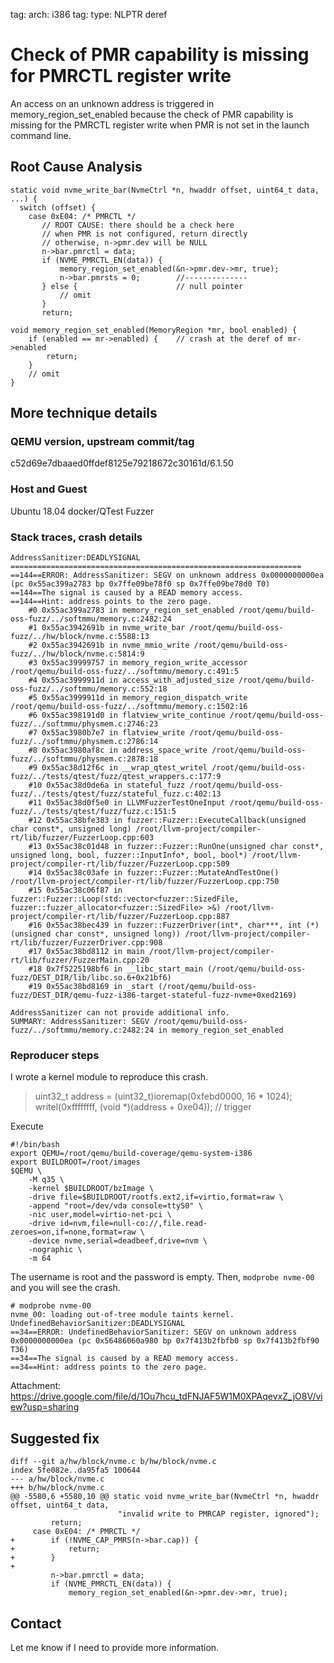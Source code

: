 tag: arch: i386
tag: type: NLPTR deref

# Check of PMR capability is missing for PMRCTL register write

An access on an unknown address is triggered in memory_region_set_enabled
because the check of PMR capability is missing for the PMRCTL register write
when PMR is not set in the launch command line.

## Root Cause Analysis

```
static void nvme_write_bar(NvmeCtrl *n, hwaddr offset, uint64_t data, ...) {
  switch (offset) {
    case 0xE04: /* PMRCTL */
       // ROOT CAUSE: there should be a check here
       // when PMR is not configured, return directly
       // otherwise, n->pmr.dev will be NULL
       n->bar.pmrctl = data;
       if (NVME_PMRCTL_EN(data)) {
           memory_region_set_enabled(&n->pmr.dev->mr, true);
           n->bar.pmrsts = 0;        //--------------
       } else {                      // null pointer
           // omit
       }
       return;

void memory_region_set_enabled(MemoryRegion *mr, bool enabled) {
    if (enabled == mr->enabled) {    // crash at the deref of mr->enabled
        return;
    }
    // omit
}
```

## More technique details

### QEMU version, upstream commit/tag
c52d69e7dbaaed0ffdef8125e79218672c30161d/6.1.50

### Host and Guest
Ubuntu 18.04 docker/QTest Fuzzer

### Stack traces, crash details

```
AddressSanitizer:DEADLYSIGNAL
=================================================================
==144==ERROR: AddressSanitizer: SEGV on unknown address 0x0000000000ea (pc 0x55ac399a2783 bp 0x7ffe09be78f0 sp 0x7ffe09be78d0 T0)
==144==The signal is caused by a READ memory access.
==144==Hint: address points to the zero page.
    #0 0x55ac399a2783 in memory_region_set_enabled /root/qemu/build-oss-fuzz/../softmmu/memory.c:2482:24
    #1 0x55ac3942691b in nvme_write_bar /root/qemu/build-oss-fuzz/../hw/block/nvme.c:5588:13
    #2 0x55ac3942691b in nvme_mmio_write /root/qemu/build-oss-fuzz/../hw/block/nvme.c:5814:9
    #3 0x55ac39999757 in memory_region_write_accessor /root/qemu/build-oss-fuzz/../softmmu/memory.c:491:5
    #4 0x55ac3999911d in access_with_adjusted_size /root/qemu/build-oss-fuzz/../softmmu/memory.c:552:18
    #5 0x55ac3999911d in memory_region_dispatch_write /root/qemu/build-oss-fuzz/../softmmu/memory.c:1502:16
    #6 0x55ac398191d0 in flatview_write_continue /root/qemu/build-oss-fuzz/../softmmu/physmem.c:2746:23
    #7 0x55ac3980b7e7 in flatview_write /root/qemu/build-oss-fuzz/../softmmu/physmem.c:2786:14
    #8 0x55ac3980af8c in address_space_write /root/qemu/build-oss-fuzz/../softmmu/physmem.c:2878:18
    #9 0x55ac38d12f6c in __wrap_qtest_writel /root/qemu/build-oss-fuzz/../tests/qtest/fuzz/qtest_wrappers.c:177:9
    #10 0x55ac38d0de6a in stateful_fuzz /root/qemu/build-oss-fuzz/../tests/qtest/fuzz/stateful_fuzz.c:402:13
    #11 0x55ac38d0f5e0 in LLVMFuzzerTestOneInput /root/qemu/build-oss-fuzz/../tests/qtest/fuzz/fuzz.c:151:5
    #12 0x55ac38bfe383 in fuzzer::Fuzzer::ExecuteCallback(unsigned char const*, unsigned long) /root/llvm-project/compiler-rt/lib/fuzzer/FuzzerLoop.cpp:603
    #13 0x55ac38c01d48 in fuzzer::Fuzzer::RunOne(unsigned char const*, unsigned long, bool, fuzzer::InputInfo*, bool, bool*) /root/llvm-project/compiler-rt/lib/fuzzer/FuzzerLoop.cpp:509
    #14 0x55ac38c03afe in fuzzer::Fuzzer::MutateAndTestOne() /root/llvm-project/compiler-rt/lib/fuzzer/FuzzerLoop.cpp:750
    #15 0x55ac38c06f87 in fuzzer::Fuzzer::Loop(std::vector<fuzzer::SizedFile, fuzzer::fuzzer_allocator<fuzzer::SizedFile> >&) /root/llvm-project/compiler-rt/lib/fuzzer/FuzzerLoop.cpp:887
    #16 0x55ac38bec439 in fuzzer::FuzzerDriver(int*, char***, int (*)(unsigned char const*, unsigned long)) /root/llvm-project/compiler-rt/lib/fuzzer/FuzzerDriver.cpp:908
    #17 0x55ac38bd8112 in main /root/llvm-project/compiler-rt/lib/fuzzer/FuzzerMain.cpp:20
    #18 0x7f5225198bf6 in __libc_start_main (/root/qemu/build-oss-fuzz/DEST_DIR/lib/libc.so.6+0x21bf6)
    #19 0x55ac38bd8169 in _start (/root/qemu/build-oss-fuzz/DEST_DIR/qemu-fuzz-i386-target-stateful-fuzz-nvme+0xed2169)

AddressSanitizer can not provide additional info.
SUMMARY: AddressSanitizer: SEGV /root/qemu/build-oss-fuzz/../softmmu/memory.c:2482:24 in memory_region_set_enabled
```

### Reproducer steps

I wrote a kernel module to reproduce this crash.
>uint32_t address = (uint32_t)ioremap(0xfebd0000, 16 * 1024);
>writel(0xffffffff, (void *)(address + 0xe04)); // trigger

Execute
```
#!/bin/bash
export QEMU=/root/qemu/build-coverage/qemu-system-i386
export BUILDROOT=/root/images
$QEMU \
    -M q35 \
    -kernel $BUILDROOT/bzImage \
    -drive file=$BUILDROOT/rootfs.ext2,if=virtio,format=raw \
    -append "root=/dev/vda console=ttyS0" \
    -nic user,model=virtio-net-pci \
    -drive id=nvm,file=null-co://,file.read-zeroes=on,if=none,format=raw \
    -device nvme,serial=deadbeef,drive=nvm \
    -nographic \
    -m 64
```

The username is root and the password is empty.
Then, `modprobe nvme-00` and you will see the crash.

```
# modprobe nvme-00
nvme_00: loading out-of-tree module taints kernel.
UndefinedBehaviorSanitizer:DEADLYSIGNAL
==34==ERROR: UndefinedBehaviorSanitizer: SEGV on unknown address 0x0000000000ea (pc 0x56486060a980 bp 0x7f413b2fbfb0 sp 0x7f413b2fbf90 T36)
==34==The signal is caused by a READ memory access.
==34==Hint: address points to the zero page.
```

Attachment: https://drive.google.com/file/d/1Ou7hcu_tdFNJAF5W1M0XPAqevxZ_jO8V/view?usp=sharing

## Suggested fix

```
diff --git a/hw/block/nvme.c b/hw/block/nvme.c
index 5fe082e..da95fa5 100644
--- a/hw/block/nvme.c
+++ b/hw/block/nvme.c
@@ -5580,6 +5580,10 @@ static void nvme_write_bar(NvmeCtrl *n, hwaddr offset, uint64_t data,
                        "invalid write to PMRCAP register, ignored");
         return;
     case 0xE04: /* PMRCTL */
+        if (!NVME_CAP_PMRS(n->bar.cap)) {
+            return;
+        }
+
         n->bar.pmrctl = data;
         if (NVME_PMRCTL_EN(data)) {
             memory_region_set_enabled(&n->pmr.dev->mr, true);
```

## Contact

Let me know if I need to provide more information.

